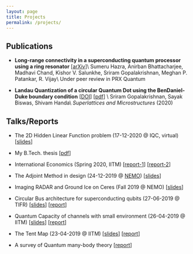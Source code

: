 ```yaml
---
layout: page
title: Projects
permalink: /projects/
---
```


## Publications
- **Long-range connectivity in a superconducting quantum processor using a ring resonator** \[[arXiv](https://arxiv.org/abs/2012.09463)\]\\
  Sumeru Hazra, Anirban Bhattacharjee, Madhavi Chand, Kishor V. Salunkhe, Sriram Gopalakrishnan, Meghan P. Patankar, R. Vijay\\
  Under peer review in PRX Quantum

- **Landau Quantization of a circular Quantum Dot using the BenDaniel-Duke boundary condition** \[[DOI](https://doi.org/10.1016/j.spmi.2020.106693)\] \[[pdf](https://sriramgkn.github.io/reports/BDD_published.pdf)\] \\
  Sriram Gopalakrishnan, Sayak Biswas, Shivam Handa\\
  *Superlattices and Microstructures* (2020)

## Talks/Reports
- The 2D Hidden Linear Function problem (17-12-2020 @ IQC, virtual) \[[slides](https://sriramgkn.github.io/reports/2D_HLF.pdf)\]

- My B.Tech. thesis \[[pdf](https://sriramgkn.github.io/reports/Sriram_thesis_final.pdf)\]

- International Economics (Spring 2020, IITM) \[[report-1](https://sriramgkn.github.io/reports/East_Asian_Miracle.pdf)\] \[[report-2](https://sriramgkn.github.io/reports/International_Economics.pdf)\]

- The Adjoint Method in design (24-12-2019 @ [NEMO](http://www.ee.iitm.ac.in/uday/group.html)) \[[slides](https://sriramgkn.github.io/reports/Adjoint_method.pdf)\]

- Imaging RADAR and Ground Ice on Ceres (Fall 2019 @ NEMO) \[[slides](https://sriramgkn.github.io/reports/Ceres.pdf)\]

- Circular Bus architecture for superconducting qubits (27-06-2019 @ TIFR) \[[slides](https://sriramgkn.github.io/reports/VSRP_presentation_Sriram.pdf)\] \[[report](https://sriramgkn.github.io/reports/VSRP_report_Sriram.pdf)\]

- Quantum Capacity of channels with small environment (26-04-2019 @ IITM) \[[slides](https://sriramgkn.github.io/reports/Adv_QCQI_pres.pdf)\] \[[report](https://sriramgkn.github.io/reports/Adv_QCQI_report.pdf)\]

- The Tent Map (23-04-2019 @ IITM) \[[slides](https://sriramgkn.github.io/reports/Tent_map_pres.pdf)\] \[[report](https://sriramgkn.github.io/reports/Tent_map_report.pdf)\]

- A survey of Quantum many-body theory \[[report](https://sriramgkn.github.io/reports/Many_body_theory.pdf)\]
